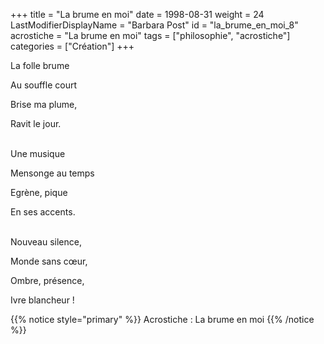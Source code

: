 +++
title = "La brume en moi"
date = 1998-08-31
weight = 24
LastModifierDisplayName = "Barbara Post"
id = "la_brume_en_moi_8"
acrostiche = "La brume en moi"
tags = ["philosophie", "acrostiche"]
categories = ["Création"]
+++

La folle brume

Au souffle court

Brise ma plume,

Ravit le jour.

 \
Une musique

Mensonge au temps

Egrène, pique

En ses accents.

 \
Nouveau silence,

Monde sans cœur,

Ombre, présence,

Ivre blancheur !

{{% notice style="primary" %}}
Acrostiche : La brume en moi
{{% /notice %}}
